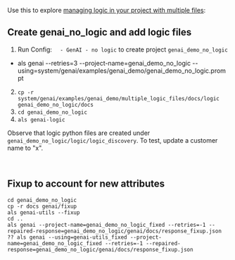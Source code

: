 Use this to explore [managing logic in your project with multiple files](https://apilogicserver.github.io/Docs/WebGenAI-CLI/#add-logic-to-existing-projects):

## Create genai_no_logic and add logic files
1. Run Config: `  - GenAI - no logic` to create project `genai_demo_no_logic`
*   als genai  --retries=3 --project-name=genai_demo_no_logic --using=system/genai/examples/genai_demo/genai_demo_no_logic.prompt

2. `cp -r system/genai/examples/genai_demo/multiple_logic_files/docs/logic genai_demo_no_logic/docs`
3. `cd genai_demo_no_logic`
4. `als genai-logic`

Observe that logic python files are created under `genai_demo_no_logic/logic/logic_discovery`.
To test, update a customer name to "x".

<br/>

## Fixup to account for new attributes

```
cd genai_demo_no_logic
cp -r docs genai/fixup
als genai-utils --fixup
cd ..
als genai --project-name=genai_demo_no_logic_fixed --retries=-1 --repaired-response=genai_demo_no_logic/genai/docs/response_fixup.json
?? als genai --using=genai-utils_fixed --project-name=genai_demo_no_logic_fixed --retries=-1 --repaired-response=genai_demo_no_logic/genai/docs/response_fixup.json
```
